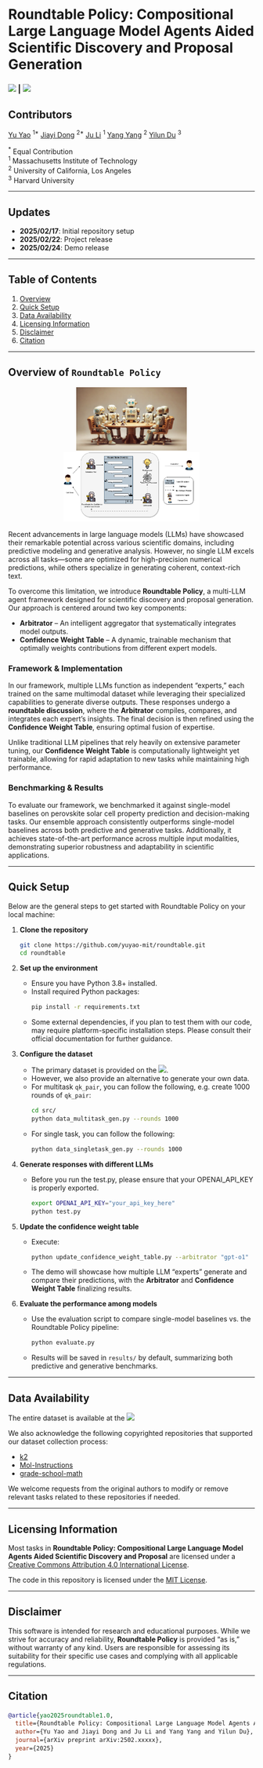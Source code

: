 
# **Roundtable Policy: Compositional Large Language Model Agents Aided Scientific Discovery and Proposal Generation**

### [![][project-icon]][project-page] | [![][arxiv-icon]][arxiv-paper]

[project-icon]: https://img.shields.io/badge/🌍-Project%20Page-green  
[arxiv-icon]: https://img.shields.io/badge/arXiv-2502.xxxxx-b31b1b

[project-page]: https://yuyao-mit.github.io/roundtable/project_page/
[arxiv-paper]: https://arxiv.org/abs/2311.10889  

## Contributors

[Yu Yao](https://www.linkedin.com/in/yu-yao-8599b5265/) <sup>1*</sup>
[Jiayi Dong](https://www.linkedin.com/in/jiayi-dong-6a2a6b26b/) <sup>2*</sup>
[Ju Li](https://scholar.google.com/citations?user=SHVhdhoAAAAJ&hl=en) <sup>1</sup>
[Yang Yang](https://scholar.google.com/citations?user=ceCfTvcAAAAJ&hl=en) <sup>2</sup>
[Yilun Du](https://scholar.google.com/citations?user=GRMMc_MAAAAJ&hl=en) <sup>3</sup>


<sup>*</sup> Equal Contribution  
<sup>1</sup> Massachusetts Institute of Technology   
<sup>2</sup> University of California, Los Angeles   
<sup>3</sup> Harvard University  

---

## Updates
- **2025/02/17**: Initial repository setup  
- **2025/02/22**: Project release  
- **2025/02/24**: Demo release

---

## Table of Contents
1. [Overview](#overview-of-roundtable-policy)  
2. [Quick Setup](#quick-setup)  
3. [Data Availability](#data-availability)  
4. [Licensing Information](#licensing-information)  
5. [Disclaimer](#disclaimer)  
6. [Citation](#citation)  

---

## Overview of ```Roundtable Policy```

<p align="center">
  <img src="figures/cover_roundtable.png" alt="Framework for ROUNDTABLE POLICY" width="45%">
  <img src="figures/roundtablechat.png" alt="Internal pipeline" width="55%">
</p>

Recent advancements in large language models (LLMs) have showcased their remarkable potential across various scientific domains, including predictive modeling and generative analysis. However, no single LLM excels across all tasks—some are optimized for high-precision numerical predictions, while others specialize in generating coherent, context-rich text.

To overcome this limitation, we introduce **Roundtable Policy**, a multi-LLM agent framework designed for scientific discovery and proposal generation. Our approach is centered around two key components:

- **Arbitrator** – An intelligent aggregator that systematically integrates model outputs.
- **Confidence Weight Table** – A dynamic, trainable mechanism that optimally weights contributions from different expert models.

### Framework & Implementation

In our framework, multiple LLMs function as independent “experts,” each trained on the same multimodal dataset while leveraging their specialized capabilities to generate diverse outputs. These responses undergo a **roundtable discussion**, where the **Arbitrator** compiles, compares, and integrates each expert’s insights. The final decision is then refined using the **Confidence Weight Table**, ensuring optimal fusion of expertise.

Unlike traditional LLM pipelines that rely heavily on extensive parameter tuning, our **Confidence Weight Table** is computationally lightweight yet trainable, allowing for rapid adaptation to new tasks while maintaining high performance.

### Benchmarking & Results

To evaluate our framework, we benchmarked it against single-model baselines on perovskite solar cell property prediction and decision-making tasks. Our ensemble approach consistently outperforms single-model baselines across both predictive and generative tasks. Additionally, it achieves state-of-the-art performance across multiple input modalities, demonstrating superior robustness and adaptability in scientific applications.

---

## Quick Setup

Below are the general steps to get started with Roundtable Policy on your local machine:

1. **Clone the repository**  
   ```bash
   git clone https://github.com/yuyao-mit/roundtable.git
   cd roundtable
   ```

2. **Set up the environment**  
   - Ensure you have Python 3.8+ installed.  
   - Install required Python packages:
     ```bash
     pip install -r requirements.txt
     ```
   - Some external dependencies, if you plan to test them with our code, may require platform-specific installation steps. Please consult their official documentation for further guidance.

3. **Configure the dataset**  
   - The primary dataset is provided on the [![][cloud-storage-icon]][google-drive].  
   - However, we also provide an alternative to generate your own data.
   - For multitask `qk_pair`, you can follow the following, e.g. create 1000 rounds of `qk_pair`:
     ```bash
     cd src/
     python data_multitask_gen.py --rounds 1000
     ```
   - For single task, you can follow the following:
     ```bash
     python data_singletask_gen.py --rounds 1000
     ```
4. **Generate responses with different LLMs**     
   - Before you run the test.py, please ensure that your OPENAI_API_KEY is properly exported.
     ```bash
     export OPENAI_API_KEY="your_api_key_here"
     python test.py
     ```

5. **Update the confidence weight table**     
   - Execute:
     ```bash
     python update_confidence_weight_table.py --arbitrator "gpt-o1"
     ```
   - The demo will showcase how multiple LLM “experts” generate and compare their predictions, with the **Arbitrator** and **Confidence Weight Table** finalizing results.

5. **Evaluate the performance among models**  
   - Use the evaluation script to compare single-model baselines vs. the Roundtable Policy pipeline:
     ```bash
     python evaluate.py
     ```
   - Results will be saved in `results/` by default, summarizing both predictive and generative benchmarks.

---
## Data Availability

The entire dataset is available at the [![][cloud-storage-icon]][google-drive]

[cloud-storage-icon]: https://img.shields.io/badge/☁️-Google%20Drive-blue  
[google-drive]: https://drive.google.com/drive/folders/1cTvyyiuc1ZjqXCFztqtj3ByqxuPZTQi4

We also acknowledge the following copyrighted repositories that supported our dataset collection process:

- [k2](https://github.com/davendw49/k2)  
- [Mol-Instructions](https://github.com/zjunlp/Mol-Instructions)
- [grade-school-math](https://github.com/openai/grade-school-math)

We welcome requests from the original authors to modify or remove relevant tasks related to these repositories if needed.

---

## Licensing Information

Most tasks in **Roundtable Policy: Compositional Large Language Model Agents Aided Scientific Discovery and Proposal** are licensed under a [Creative Commons Attribution 4.0 International License](http://creativecommons.org/licenses/by/4.0/).

The code in this repository is licensed under the [MIT License](LICENSE).

---

## Disclaimer

This software is intended for research and educational purposes. While we strive for accuracy and reliability, **Roundtable Policy** is provided “as is,” without warranty of any kind. Users are responsible for assessing its suitability for their specific use cases and complying with all applicable regulations.

---

## Citation

```bibtex
@article{yao2025roundtable1.0,
  title={Roundtable Policy: Compositional Large Language Model Agents Aided Scientific Discovery and Proposal},
  author={Yu Yao and Jiayi Dong and Ju Li and Yang Yang and Yilun Du},
  journal={arXiv preprint arXiv:2502.xxxxx},
  year={2025}
}
```
